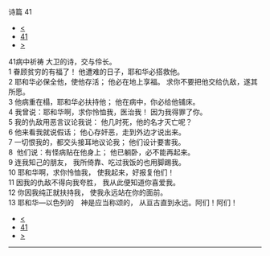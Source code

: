 ﻿





 诗篇 41




* [<](bible/PSA040.md)
* [41](bible/PSA.md)
* [>](bible/PSA042.md)



 
41病中祈祷 大卫的诗，交与伶长。  
1 眷顾贫穷的有福了！ 他遭难的日子，耶和华必搭救他。  
2 耶和华必保全他，使他存活； 他必在地上享福。 求你不要把他交给仇敌，遂其所愿。  
3 他病重在榻，耶和华必扶持他； 他在病中，你必给他铺床。     
4 我曾说：耶和华啊，求你怜恤我，医治我！ 因为我得罪了你。  
5 我的仇敌用恶言议论我说： 他几时死，他的名才灭亡呢？  
6 他来看我就说假话； 他心存奸恶，走到外边才说出来。  
7 一切恨我的，都交头接耳地议论我； 他们设计要害我。     
8  他们说：有怪病贴在他身上； 他已躺卧，必不能再起来。  
9 连我知己的朋友， 我所倚靠、吃过我饭的也用脚踢我。  
10 耶和华啊，求你怜恤我， 使我起来，好报复他们！     
11 因我的仇敌不得向我夸胜， 我从此便知道你喜爱我。  
12 你因我纯正就扶持我， 使我永远站在你的面前。     
13 耶和华—以色列的　神是应当称颂的， 从亘古直到永远。阿们！阿们！ 
* [<](bible/PSA040.md)
* [41](bible/PSA.md)
* [>](bible/PSA042.md)





---









